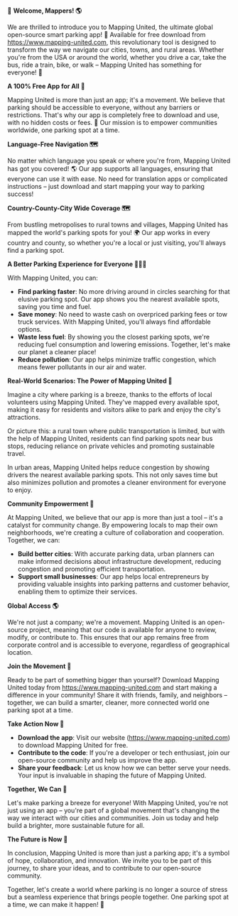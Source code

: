 🚀 **Welcome, Mappers! 🌎** 

We are thrilled to introduce you to Mapping United, the ultimate global open-source smart parking app! 🤩 Available for free download from https://www.mapping-united.com, this revolutionary tool is designed to transform the way we navigate our cities, towns, and rural areas. Whether you're from the USA or around the world, whether you drive a car, take the bus, ride a train, bike, or walk – Mapping United has something for everyone! 🌈

**A 100% Free App for All 🎁**

Mapping United is more than just an app; it's a movement. We believe that parking should be accessible to everyone, without any barriers or restrictions. That's why our app is completely free to download and use, with no hidden costs or fees. 💸 Our mission is to empower communities worldwide, one parking spot at a time.

**Language-Free Navigation 🗺️**

No matter which language you speak or where you're from, Mapping United has got you covered! 🌎 Our app supports all languages, ensuring that everyone can use it with ease. No need for translation apps or complicated instructions – just download and start mapping your way to parking success!

**Country-County-City Wide Coverage 🗺️**

From bustling metropolises to rural towns and villages, Mapping United has mapped the world's parking spots for you! 🌍 Our app works in every country and county, so whether you're a local or just visiting, you'll always find a parking spot.

**A Better Parking Experience for Everyone 🚗🚌🚂**

With Mapping United, you can:

* **Find parking faster**: No more driving around in circles searching for that elusive parking spot. Our app shows you the nearest available spots, saving you time and fuel.
* **Save money**: No need to waste cash on overpriced parking fees or tow truck services. With Mapping United, you'll always find affordable options.
* **Waste less fuel**: By showing you the closest parking spots, we're reducing fuel consumption and lowering emissions. Together, let's make our planet a cleaner place!
* **Reduce pollution**: Our app helps minimize traffic congestion, which means fewer pollutants in our air and water.

**Real-World Scenarios: The Power of Mapping United 🌟**

Imagine a city where parking is a breeze, thanks to the efforts of local volunteers using Mapping United. They've mapped every available spot, making it easy for residents and visitors alike to park and enjoy the city's attractions.

Or picture this: a rural town where public transportation is limited, but with the help of Mapping United, residents can find parking spots near bus stops, reducing reliance on private vehicles and promoting sustainable travel.

In urban areas, Mapping United helps reduce congestion by showing drivers the nearest available parking spots. This not only saves time but also minimizes pollution and promotes a cleaner environment for everyone to enjoy.

**Community Empowerment 🌟**

At Mapping United, we believe that our app is more than just a tool – it's a catalyst for community change. By empowering locals to map their own neighborhoods, we're creating a culture of collaboration and cooperation. Together, we can:

* **Build better cities**: With accurate parking data, urban planners can make informed decisions about infrastructure development, reducing congestion and promoting efficient transportation.
* **Support small businesses**: Our app helps local entrepreneurs by providing valuable insights into parking patterns and customer behavior, enabling them to optimize their services.

**Global Access 🌎**

We're not just a company; we're a movement. Mapping United is an open-source project, meaning that our code is available for anyone to review, modify, or contribute to. This ensures that our app remains free from corporate control and is accessible to everyone, regardless of geographical location.

**Join the Movement 🚀**

Ready to be part of something bigger than yourself? Download Mapping United today from https://www.mapping-united.com and start making a difference in your community! Share it with friends, family, and neighbors – together, we can build a smarter, cleaner, more connected world one parking spot at a time.

**Take Action Now 🚀**

* **Download the app**: Visit our website (https://www.mapping-united.com) to download Mapping United for free.
* **Contribute to the code**: If you're a developer or tech enthusiast, join our open-source community and help us improve the app.
* **Share your feedback**: Let us know how we can better serve your needs. Your input is invaluable in shaping the future of Mapping United.

**Together, We Can 🌟**

Let's make parking a breeze for everyone! With Mapping United, you're not just using an app – you're part of a global movement that's changing the way we interact with our cities and communities. Join us today and help build a brighter, more sustainable future for all.

**The Future is Now 🌟**

In conclusion, Mapping United is more than just a parking app; it's a symbol of hope, collaboration, and innovation. We invite you to be part of this journey, to share your ideas, and to contribute to our open-source community.

Together, let's create a world where parking is no longer a source of stress but a seamless experience that brings people together. One parking spot at a time, we can make it happen! 🚀